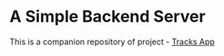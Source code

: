 # A Simple Backend Server
This is a companion repository of project - [Tracks App][tracks-app-repo]

[tracks-app-repo]: https://github.com/Anik7303/react-native-plus-hooks-2020/tree/15-tracks-app

